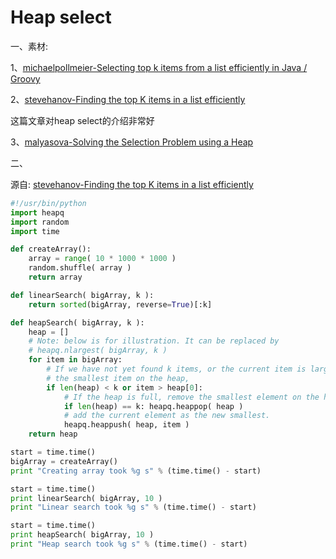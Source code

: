 # Heap select

一、素材:

1、[michaelpollmeier-Selecting top k items from a list efficiently in Java / Groovy](https://www.michaelpollmeier.com/selecting-top-k-items-from-a-list-efficiently-in-java-groovy) 

2、[stevehanov-Finding the top K items in a list efficiently](http://stevehanov.ca/blog/index.php?id=122) 

这篇文章对heap select的介绍非常好

3、[malyasova-Solving the Selection Problem using a Heap](https://malyasova.github.io/data_structures/2020/09/06/selection-problem-heap.html)



二、

源自: [stevehanov-Finding the top K items in a list efficiently](http://stevehanov.ca/blog/index.php?id=122) 

```python
#!/usr/bin/python
import heapq
import random
import time

def createArray():
    array = range( 10 * 1000 * 1000 )
    random.shuffle( array )
    return array

def linearSearch( bigArray, k ):
    return sorted(bigArray, reverse=True)[:k]

def heapSearch( bigArray, k ):
    heap = []
    # Note: below is for illustration. It can be replaced by 
    # heapq.nlargest( bigArray, k )
    for item in bigArray:
        # If we have not yet found k items, or the current item is larger than
        # the smallest item on the heap,
        if len(heap) < k or item > heap[0]:
            # If the heap is full, remove the smallest element on the heap.
            if len(heap) == k: heapq.heappop( heap )
            # add the current element as the new smallest.
            heapq.heappush( heap, item )
    return heap

start = time.time()
bigArray = createArray()
print "Creating array took %g s" % (time.time() - start)

start = time.time()
print linearSearch( bigArray, 10 )    
print "Linear search took %g s" % (time.time() - start)

start = time.time()
print heapSearch( bigArray, 10 )    
print "Heap search took %g s" % (time.time() - start)
```

